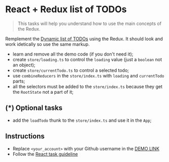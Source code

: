 # React + Redux list of TODOs

> This tasks will help you understand how to use the main concepts of the Redux.

Remplement the [Dynamic list of TODOs](https://github.com/mate-academy/react_dynamic-list-of-todos#react-dynamic-list-of-todos)
using the Redux. It should look and work idetically so use the same markup.

- learn and remove all the demo code (if you don't need it);
- create `store/loading.ts` to control the `loading` value (just a `boolean` not an object);
- create `store/currentTodo.ts` to control a selected todo;
- use `combineReducers` in the `store/index.ts` with `loading` and `currentTodo` parts;
- all the selectors must be added to the `store/index.ts` because they get the `RootState` not a part of it;

## (*) Optional tasks
- add the `loadTodo` thunk to the `store/index.ts` and use it in the `App`;

## Instructions
- Replace `<your_account>` with your Github username in the [DEMO LINK](https://angelion541.github.io/react_redux-list-of-todos/)
- Follow the [React task guideline](https://github.com/mate-academy/react_task-guideline#react-tasks-guideline)

